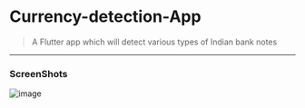 # Currency-detection-App
> A Flutter app which will detect various types of Indian bank notes

---
### ScreenShots
![image](https://user-images.githubusercontent.com/69424461/128626731-b8c5d035-0b63-4673-a6bb-44b61ebc0c52.png)

